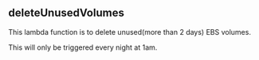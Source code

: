 ## deleteUnusedVolumes

This lambda function is to delete unused(more than 2 days) EBS volumes.

This will only be triggered every night at 1am.
